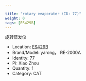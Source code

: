 ```yaml
---

title: "rotary evaporater (ID: 77)"
weight: 0
tags: [ES429B]
---
```


旋转蒸发仪

<!--more-->



- Location: [ES429B](../../tags/es429b)
- Brand/Model: yarong， RE-2000A
- Identity: 77
- PI: Xiao Zhou
- Quantity: 1
- Category: CAT






